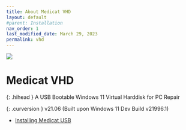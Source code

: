 ```yaml
---
title: About Medicat VHD
layout: default
#parent: Installation
nav_order: 1
last_modified_date: March 29, 2023
permalink: vhd
---
```


![](../../assets/images/medicat_vhd.png)

# Medicat VHD

{: .hihead }
A USB Bootable Windows 11 Virtual Harddisk for PC Repair

{: .curversion }
v21.06 (Built upon Windows 11 Dev Build v21996.1)

* [Installing Medicat USB](../../vhd/installing/)
